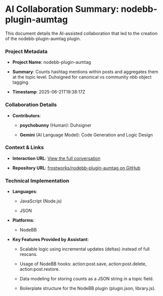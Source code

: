 AI Collaboration Summary: nodebb-plugin-aumtag
==============================================

This document details the AI-assisted collaboration that led to the creation of the nodebb-plugin-aumtag plugin.

### **Project Metadata**

*   **Project Name**: nodebb-plugin-aumtag
    
*   **Summary**: Counts hashtag mentions within posts and aggregates them at the topic level. Duhsigned for canonical vs community nbb object tagging.
    
*   **Timestamp**: 2025-06-21T19:38:17Z
    

### **Collaboration Details**

*   **Contributors**:
    
    *   **psychobunny** (Human): Duhsigner
        
    *   **Gemini** (AI Language Model): Code Generation and Logic Design
        

### **Context & Links**

*   **Interaction URL**: [View the full conversation](https://g.co/gemini/share/1769f6e82bc8)
    
*   **Repository URL**: [frostworks/nodebb-plugin-aumtag on GitHub](https://github.com/frostworks/nodebb-plugin-aumtag)
    

### **Technical Implementation**

*   **Languages**:
    
    *   JavaScript (Node.js)
        
    *   JSON
        
*   **Platforms**:
    
    *   NodeBB
        
*   **Key Features Provided by Assistant**:
    
    *   Scalable logic using incremental updates (deltas) instead of full rescans.
        
    *   Usage of NodeBB hooks: action:post.save, action:post.delete, action:post.restore.
        
    *   Data modeling for storing counts as a JSON string in a topic field.
        
    *   Boilerplate structure for the NodeBB plugin (plugin.json, library.js).